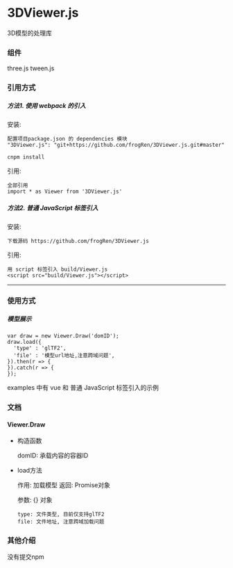 # 3DViewer.js

3D模型的处理库


### 组件

three.js
tween.js


### 引用方式

##### 方法1. 使用 webpack 的引入

安装:

~~~
配置项目package.json 的 dependencies 模块
"3DViewer.js": "git+https://github.com/frogRen/3DViewer.js.git#master"

cnpm install
~~~

引用:

~~~
全部引用
import * as Viewer from '3DViewer.js'
~~~

##### 方法2. 普通 JavaScript 标签引入

安装:

~~~
下载源码 https://github.com/frogRen/3DViewer.js
~~~

引用:

~~~
用 script 标签引入 build/Viewer.js
<script src="build/Viewer.js"></script>
~~~

---

### 使用方式

##### 模型展示

~~~
var draw = new Viewer.Draw('domID');
draw.load({
  'type' : 'glTF2',
  'file' : '模型url地址,注意跨域问题',
}).then(r => {
}).catch(r => {
});
~~~

examples 中有 vue 和 普通 JavaScript 标签引入的示例

### 文档

#### Viewer.Draw

* 构造函数

    domID: 承载内容的容器ID

* load方法

  作用: 加载模型
  返回: Promise对象

  参数: {} 对象
  ~~~
  type: 文件类型, 目前仅支持glTF2
  file: 文件地址, 注意跨域加载问题
  ~~~


### 其他介绍

  没有提交npm
